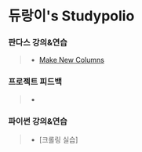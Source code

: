 듀랑이's Studypolio
=====================


### 판다스 강의&연습
> - [Make New Columns](판다스MakeColumns.ipynb)

### 프로젝트 피드백
> -

### 파이썬 강의&연습
> - [크롤링 실습]

